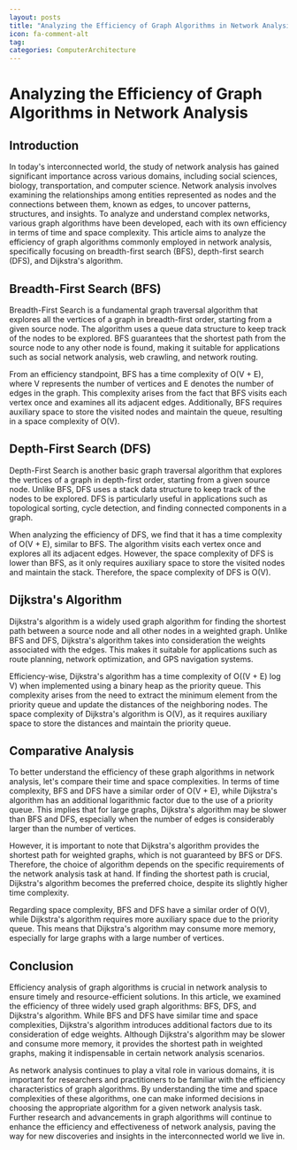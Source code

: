 ```yaml
---
layout: posts
title: "Analyzing the Efficiency of Graph Algorithms in Network Analysis"
icon: fa-comment-alt
tag:      
categories: ComputerArchitecture
---
```



# Analyzing the Efficiency of Graph Algorithms in Network Analysis

## Introduction

In today's interconnected world, the study of network analysis has gained significant importance across various domains, including social sciences, biology, transportation, and computer science. Network analysis involves examining the relationships among entities represented as nodes and the connections between them, known as edges, to uncover patterns, structures, and insights. To analyze and understand complex networks, various graph algorithms have been developed, each with its own efficiency in terms of time and space complexity. This article aims to analyze the efficiency of graph algorithms commonly employed in network analysis, specifically focusing on breadth-first search (BFS), depth-first search (DFS), and Dijkstra's algorithm.

## Breadth-First Search (BFS)

Breadth-First Search is a fundamental graph traversal algorithm that explores all the vertices of a graph in breadth-first order, starting from a given source node. The algorithm uses a queue data structure to keep track of the nodes to be explored. BFS guarantees that the shortest path from the source node to any other node is found, making it suitable for applications such as social network analysis, web crawling, and network routing.

From an efficiency standpoint, BFS has a time complexity of O(V + E), where V represents the number of vertices and E denotes the number of edges in the graph. This complexity arises from the fact that BFS visits each vertex once and examines all its adjacent edges. Additionally, BFS requires auxiliary space to store the visited nodes and maintain the queue, resulting in a space complexity of O(V).

## Depth-First Search (DFS)

Depth-First Search is another basic graph traversal algorithm that explores the vertices of a graph in depth-first order, starting from a given source node. Unlike BFS, DFS uses a stack data structure to keep track of the nodes to be explored. DFS is particularly useful in applications such as topological sorting, cycle detection, and finding connected components in a graph.

When analyzing the efficiency of DFS, we find that it has a time complexity of O(V + E), similar to BFS. The algorithm visits each vertex once and explores all its adjacent edges. However, the space complexity of DFS is lower than BFS, as it only requires auxiliary space to store the visited nodes and maintain the stack. Therefore, the space complexity of DFS is O(V).

## Dijkstra's Algorithm

Dijkstra's algorithm is a widely used graph algorithm for finding the shortest path between a source node and all other nodes in a weighted graph. Unlike BFS and DFS, Dijkstra's algorithm takes into consideration the weights associated with the edges. This makes it suitable for applications such as route planning, network optimization, and GPS navigation systems.

Efficiency-wise, Dijkstra's algorithm has a time complexity of O((V + E) log V) when implemented using a binary heap as the priority queue. This complexity arises from the need to extract the minimum element from the priority queue and update the distances of the neighboring nodes. The space complexity of Dijkstra's algorithm is O(V), as it requires auxiliary space to store the distances and maintain the priority queue.

## Comparative Analysis

To better understand the efficiency of these graph algorithms in network analysis, let's compare their time and space complexities. In terms of time complexity, BFS and DFS have a similar order of O(V + E), while Dijkstra's algorithm has an additional logarithmic factor due to the use of a priority queue. This implies that for large graphs, Dijkstra's algorithm may be slower than BFS and DFS, especially when the number of edges is considerably larger than the number of vertices.

However, it is important to note that Dijkstra's algorithm provides the shortest path for weighted graphs, which is not guaranteed by BFS or DFS. Therefore, the choice of algorithm depends on the specific requirements of the network analysis task at hand. If finding the shortest path is crucial, Dijkstra's algorithm becomes the preferred choice, despite its slightly higher time complexity.

Regarding space complexity, BFS and DFS have a similar order of O(V), while Dijkstra's algorithm requires more auxiliary space due to the priority queue. This means that Dijkstra's algorithm may consume more memory, especially for large graphs with a large number of vertices.

## Conclusion

Efficiency analysis of graph algorithms is crucial in network analysis to ensure timely and resource-efficient solutions. In this article, we examined the efficiency of three widely used graph algorithms: BFS, DFS, and Dijkstra's algorithm. While BFS and DFS have similar time and space complexities, Dijkstra's algorithm introduces additional factors due to its consideration of edge weights. Although Dijkstra's algorithm may be slower and consume more memory, it provides the shortest path in weighted graphs, making it indispensable in certain network analysis scenarios.

As network analysis continues to play a vital role in various domains, it is important for researchers and practitioners to be familiar with the efficiency characteristics of graph algorithms. By understanding the time and space complexities of these algorithms, one can make informed decisions in choosing the appropriate algorithm for a given network analysis task. Further research and advancements in graph algorithms will continue to enhance the efficiency and effectiveness of network analysis, paving the way for new discoveries and insights in the interconnected world we live in.